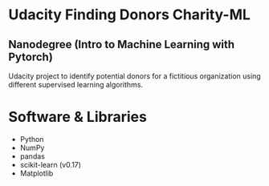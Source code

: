 # Udacity Finding Donors Charity-ML
## Nanodegree (Intro to Machine Learning with Pytorch)
Udacity project to identify potential donors for a fictitious organization using different supervised learning algorithms.

# Software & Libraries
- Python
- NumPy
- pandas
- scikit-learn (v0.17)
- Matplotlib

